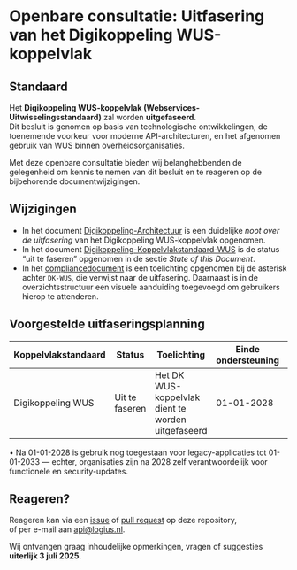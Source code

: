 # Openbare consultatie: Uitfasering van het Digikoppeling WUS-koppelvlak

## Standaard

Het **Digikoppeling WUS-koppelvlak (Webservices-Uitwisselingsstandaard)** zal worden **uitgefaseerd**.  
Dit besluit is genomen op basis van technologische ontwikkelingen, de toenemende voorkeur voor moderne API-architecturen, en het afgenomen gebruik van WUS binnen overheidsorganisaties.

Met deze openbare consultatie bieden wij belanghebbenden de gelegenheid om kennis te nemen van dit besluit en te reageren op de bijbehorende documentwijzigingen.

## Wijzigingen

- In het document [Digikoppeling-Architectuur](https://github.com/Logius-standaarden/Digikoppeling-Architectuur/pull/23) is een duidelijke _noot over de uitfasering_ van het Digikoppeling WUS-koppelvlak opgenomen.
- In het document [Digikoppeling-Koppelvlakstandaard-WUS](https://github.com/Logius-standaarden/Digikoppeling-Koppelvlakstandaard-WUS/pull/9) is de status “uit te faseren” opgenomen in de sectie *State of this Document*.
- In het [compliancedocument](https://github.com/Logius-standaarden/Digikoppeling-Overzicht-Actuele-Documentatie-en-Compliance/pull/14) is een toelichting opgenomen bij de asterisk achter `DK-WUS`, die verwijst naar de uitfasering. Daarnaast is in de overzichtsstructuur een visuele aanduiding toegevoegd om gebruikers hierop te attenderen.

## Voorgestelde uitfaseringsplanning

| Koppelvlakstandaard   | Status         | Toelichting                                      | Einde ondersteuning | Einde gebruik  |
|------------------------|----------------|--------------------------------------------------|---------------------|----------------|
| Digikoppeling WUS      | Uit te faseren | Het DK WUS-koppelvlak dient te worden uitgefaseerd | 01-01-2028          | 01-01-2033     |

• Na 01-01-2028 is gebruik nog toegestaan voor legacy-applicaties tot 01-01-2033 — echter, organisaties zijn na 2028 zelf verantwoordelijk voor functionele en security-updates.

## Reageren?

Reageren kan via een [issue](https://github.com/Logius-standaarden/Digikoppeling-Algemeen/issues) of [pull request](https://github.com/Logius-standaarden/Digikoppeling-Algemeen/pulls) op deze repository,  
of per e-mail aan [api@logius.nl](mailto:api@logius.nl).

Wij ontvangen graag inhoudelijke opmerkingen, vragen of suggesties **uiterlijk 3 juli 2025**.
